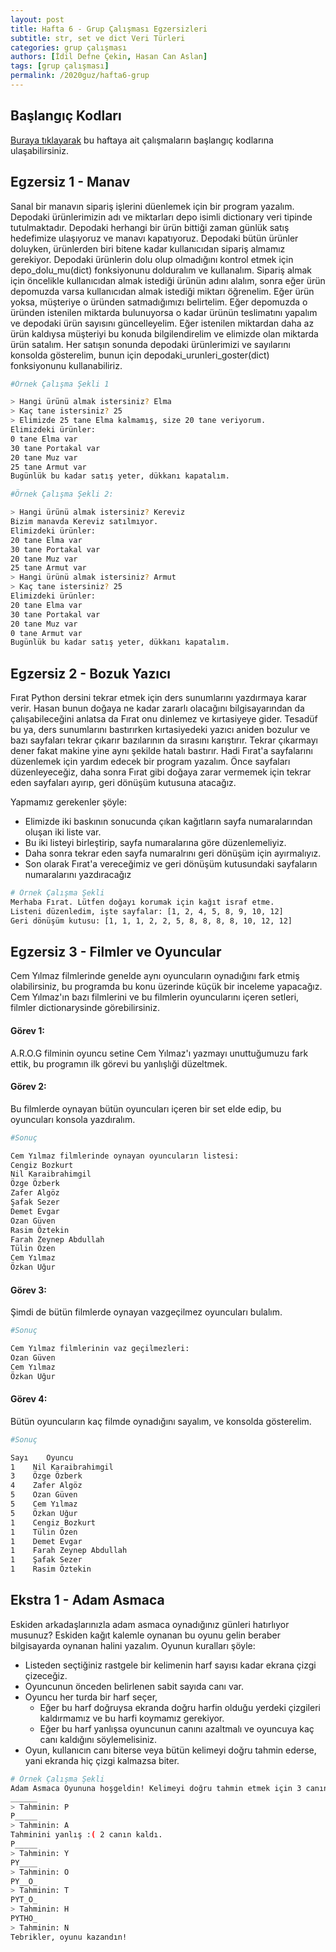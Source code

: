 ```yaml
---
layout: post
title: Hafta 6 - Grup Çalışması Egzersizleri
subtitle: str, set ve dict Veri Türleri
categories: grup çalışması
authors: [İdil Defne Çekin, Hasan Can Aslan]
tags: [grup çalışması]
permalink: /2020guz/hafta6-grup
---
```


## Başlangıç Kodları

[Buraya tıklayarak](https://drive.google.com/file/d/1L9vezDDm1jqMqorIuAj-88XpNEq1xV_m/view?usp=sharing) bu haftaya ait çalışmaların başlangıç kodlarına ulaşabilirsiniz.


## Egzersiz 1 - Manav
Sanal bir manavın sipariş işlerini düenlemek için bir program yazalım. Depodaki ürünlerimizin adı ve miktarları depo isimli dictionary veri tipinde tutulmaktadır. Depodaki herhangi bir ürün bittiği zaman günlük satış hedefimize ulaşıyoruz ve manavı kapatıyoruz. Depodaki bütün ürünler doluyken, ürünlerden biri bitene kadar kullanıcıdan sipariş almamız gerekiyor.
Depodaki ürünlerin dolu olup olmadığını kontrol etmek için depo_dolu_mu(dict) fonksiyonunu dolduralım ve kullanalım.
Sipariş almak için öncelikle kullanıcıdan almak istediği ürünün adını alalım, sonra eğer ürün depomuzda varsa kullanıcıdan almak istediği miktarı öğrenelim. Eğer ürün yoksa, müşteriye o üründen satmadığımızı belirtelim. Eğer depomuzda o üründen istenilen miktarda bulunuyorsa o kadar ürünün teslimatını yapalım ve
depodaki ürün sayısını güncelleyelim. Eğer istenilen miktardan daha az ürün kaldıysa müşteriyi bu konuda bilgilendirelim ve elimizde olan miktarda ürün satalım.
Her satışın sonunda depodaki ürünlerimizi ve sayılarını konsolda gösterelim, bunun için depodaki_urunleri_goster(dict) fonksiyonunu kullanabiliriz.

```bash
#Örnek Çalışma Şekli 1

> Hangi ürünü almak istersiniz? Elma
> Kaç tane istersiniz? 25
> Elimizde 25 tane Elma kalmamış, size 20 tane veriyorum.
Elimizdeki ürünler:
0 tane Elma var
30 tane Portakal var
20 tane Muz var
25 tane Armut var
Bugünlük bu kadar satış yeter, dükkanı kapatalım.

#Örnek Çalışma Şekli 2:

> Hangi ürünü almak istersiniz? Kereviz
Bizim manavda Kereviz satılmıyor.
Elimizdeki ürünler:
20 tane Elma var
30 tane Portakal var
20 tane Muz var
25 tane Armut var
> Hangi ürünü almak istersiniz? Armut
> Kaç tane istersiniz? 25
Elimizdeki ürünler:
20 tane Elma var
30 tane Portakal var
20 tane Muz var
0 tane Armut var
Bugünlük bu kadar satış yeter, dükkanı kapatalım.
```

## Egzersiz 2 - Bozuk Yazıcı
Fırat Python dersini tekrar etmek için ders sunumlarını yazdırmaya karar verir. Hasan bunun doğaya ne kadar zararlı olacağını bilgisayarından da çalışabileceğini anlatsa da Fırat onu dinlemez ve kırtasiyeye gider. Tesadüf bu ya, ders sunumlarını bastırırken kırtasiyedeki yazıcı aniden bozulur ve bazı sayfaları tekrar çıkarır bazılarının da sırasını karıştırır. Tekrar çıkarmayı dener fakat makine yine aynı şekilde hatalı bastırır. Hadi Fırat'a sayfalarını düzenlemek için yardım edecek bir program yazalım. Önce sayfaları düzenleyeceğiz, daha sonra Fırat gibi doğaya zarar vermemek için tekrar eden sayfaları ayırıp, geri dönüşüm kutusuna atacağız.

Yapmamız gerekenler şöyle:
- Elimizde iki baskının sonucunda çıkan kağıtların sayfa numaralarından oluşan iki liste var.
- Bu iki listeyi birleştirip, sayfa numaralarına göre düzenlemeliyiz.
- Daha sonra tekrar eden sayfa numaralrını geri dönüşüm için ayırmalıyız.
- Son olarak Fırat'a vereceğimiz ve geri dönüşüm kutusundaki sayfaların numaralarını yazdıracağız

```bash
# Örnek Çalışma Şekli 
Merhaba Fırat. Lütfen doğayı korumak için kağıt israf etme.
Listeni düzenledim, işte sayfalar: [1, 2, 4, 5, 8, 9, 10, 12]
Geri dönüşüm kutusu: [1, 1, 1, 2, 2, 5, 8, 8, 8, 8, 10, 12, 12]
```

## Egzersiz 3 - Filmler ve Oyuncular
Cem Yılmaz filmlerinde genelde aynı oyuncuların oynadığını fark etmiş olabilirsiniz, bu programda bu konu üzerinde küçük bir inceleme yapacağız.
Cem Yılmaz'ın bazı filmlerini ve bu filmlerin oyuncularını içeren setleri, filmler dictionarysinde görebilirsiniz.

#### Görev 1:
A.R.O.G filminin oyuncu setine Cem Yılmaz'ı yazmayı unuttuğumuzu fark ettik, bu programın ilk görevi bu yanlışlıği düzeltmek.

#### Görev 2:
Bu filmlerde oynayan bütün oyuncuları içeren bir set elde edip, bu oyuncuları konsola yazdıralım.

```bash
#Sonuç

Cem Yılmaz filmlerinde oynayan oyuncuların listesi:
Cengiz Bozkurt
Nil Karaibrahimgil
Özge Özberk
Zafer Algöz
Şafak Sezer
Demet Evgar
Ozan Güven
Rasim Öztekin
Farah Zeynep Abdullah
Tülin Özen
Cem Yılmaz
Özkan Uğur
```
#### Görev 3:
Şimdi de bütün filmlerde oynayan vazgeçilmez oyuncuları bulalım.

```bash
#Sonuç

Cem Yılmaz filmlerinin vaz geçilmezleri:
Ozan Güven
Cem Yılmaz
Özkan Uğur
```

#### Görev 4:
Bütün oyuncuların kaç filmde oynadığını sayalım, ve konsolda gösterelim.

```bash
#Sonuç

Sayı	Oyuncu
1 	 Nil Karaibrahimgil
3 	 Özge Özberk
4 	 Zafer Algöz
5 	 Ozan Güven
5 	 Cem Yılmaz
5 	 Özkan Uğur
1 	 Cengiz Bozkurt
1 	 Tülin Özen
1 	 Demet Evgar
1 	 Farah Zeynep Abdullah
1 	 Şafak Sezer
1 	 Rasim Öztekin
```



## Ekstra 1 - Adam Asmaca
Eskiden arkadaşlarınızla adam asmaca oynadığınız günleri hatırlıyor musunuz? Eskiden kağıt kalemle oynanan bu oyunu gelin beraber bilgisayarda oynanan halini yazalım. Oyunun kuralları şöyle:  

- Listeden seçtiğiniz rastgele bir kelimenin harf sayısı kadar ekrana çizgi çizeceğiz.
- Oyuncunun önceden belirlenen sabit sayıda canı var. 
- Oyuncu her turda bir harf seçer, 
  - Eğer bu harf doğruysa ekranda doğru harfin olduğu yerdeki çizgileri kaldırmamız ve bu harfi koymamız gerekiyor.
  - Eğer bu harf yanlışsa oyuncunun canını azaltmalı ve oyuncuya kaç canı kaldığını söylemelisiniz.
- Oyun, kullanıcın canı biterse veya bütün kelimeyi doğru tahmin ederse, yani ekranda hiç çizgi kalmazsa biter.

```bash
# Örnek Çalışma Şekli 
Adam Asmaca Oyununa hoşgeldin! Kelimeyi doğru tahmin etmek için 3 canın var.
______
> Tahminin: P
P_____
> Tahminin: A
Tahminini yanlış :( 2 canın kaldı.
P_____
> Tahminin: Y
PY____
> Tahminin: O
PY__O_
> Tahminin: T
PYT_O_
> Tahminin: H
PYTHO_
> Tahminin: N
Tebrikler, oyunu kazandın!
```